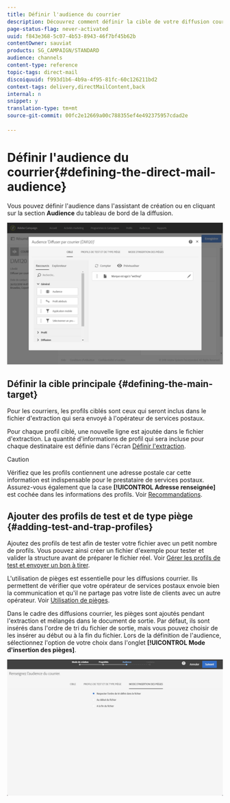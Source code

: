 ```yaml
---
title: Définir l'audience du courrier
description: Découvrez comment définir la cible de votre diffusion courrier.
page-status-flag: never-activated
uuid: f843e368-5c07-4b53-8943-46f7bf45b62b
contentOwner: sauviat
products: SG_CAMPAIGN/STANDARD
audience: channels
content-type: reference
topic-tags: direct-mail
discoiquuid: f993d1b6-4b9a-4f95-81fc-60c126211bd2
context-tags: delivery,directMailContent,back
internal: n
snippet: y
translation-type: tm+mt
source-git-commit: 00fc2e12669a00c788355ef4e492375957cdad2e

---
```



# Définir l'audience du courrier{#defining-the-direct-mail-audience}

Vous pouvez définir l'audience dans l'assistant de création ou en cliquant sur la section **Audience** du tableau de bord de la diffusion.

![](assets/direct_mail_15.png)

## Définir la cible principale    {#defining-the-main-target}

Pour les courriers, les profils ciblés sont ceux qui seront inclus dans le fichier d'extraction qui sera envoyé à l'opérateur de services postaux.

Pour chaque profil ciblé, une nouvelle ligne est ajoutée dans le fichier d'extraction. La quantité d'informations de profil qui sera incluse pour chaque destinataire est définie dans l'écran [Définir l'extraction](#defining-the-extraction).

>[!CAUTION]
>
>Vérifiez que les profils contiennent une adresse postale car cette information est indispensable pour le prestataire de services postaux. Assurez-vous également que la case **[!UICONTROL Adresse renseignée]** est cochée dans les informations des profils. Voir [Recommandations](../../channels/using/about-direct-mail.md#recommendations).

## Ajouter des profils de test et de type piège    {#adding-test-and-trap-profiles}

Ajoutez des profils de test afin de tester votre fichier avec un petit nombre de profils. Vous pouvez ainsi créer un fichier d'exemple pour tester et valider la structure avant de préparer le fichier réel. Voir [Gérer les profils de test et envoyer un bon à tirer](../../sending/using/managing-test-profiles-and-sending-proofs.md).

L'utilisation de pièges est essentielle pour les diffusions courrier. Ils permettent de vérifier que votre opérateur de services postaux envoie bien la communication et qu'il ne partage pas votre liste de clients avec un autre opérateur. Voir [Utilisation de pièges](../../sending/using/managing-test-profiles-and-sending-proofs.md#using-traps).

Dans le cadre des diffusions courrier, les pièges sont ajoutés pendant l'extraction et mélangés dans le document de sortie. Par défaut, ils sont insérés dans l'ordre de tri du fichier de sortie, mais vous pouvez choisir de les insérer au début ou à la fin du fichier. Lors de la définition de l'audience, sélectionnez l'option de votre choix dans l'onglet **[!UICONTROL Mode d'insertion des pièges]**.

![](assets/direct_mail_trap_insertion_mode.png)
